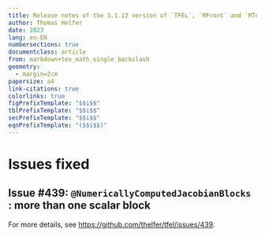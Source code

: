```yaml
---
title: Release notes of the 3.1.12 version of `TFEL`, `MFront` and `MTest`
author: Thomas Helfer
date: 2023
lang: en-EN
numbersections: true
documentclass: article
from: markdown+tex_math_single_backslash
geometry:
  - margin=2cm
papersize: a4
link-citations: true
colorlinks: true
figPrefixTemplate: "$$i$$"
tblPrefixTemplate: "$$i$$"
secPrefixTemplate: "$$i$$"
eqnPrefixTemplate: "($$i$$)"
---
```


# Issues fixed

## Issue #439: `@NumericallyComputedJacobianBlocks` : more than one scalar block

For more details, see <https://github.com/thelfer/tfel/issues/439>.
